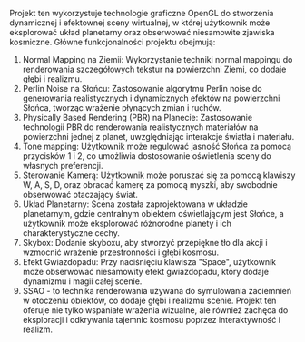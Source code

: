 Projekt ten wykorzystuje technologie graficzne OpenGL do stworzenia dynamicznej i efektownej sceny wirtualnej, w której użytkownik może eksplorować układ planetarny oraz obserwować niesamowite zjawiska kosmiczne.
Główne funkcjonalności projektu obejmują:
1. Normal Mapping na Ziemii: Wykorzystanie techniki normal mappingu do renderowania szczegółowych tekstur na powierzchni Ziemi, co dodaje głębi i realizmu.
2. Perlin Noise na Słońcu: Zastosowanie algorytmu Perlin noise do generowania realistycznych i dynamicznych efektów na powierzchni Słońca, tworząc wrażenie płynących zmian i ruchów.
3. Physically Based Rendering (PBR) na Planecie: Zastosowanie technologii PBR do renderowania realistycznych materiałów na powierzchni jednej z planet, uwzględniając interakcje światła i materiału.
4. Tone mapping: Użytkownik może regulować jasność Słońca za pomocą przycisków 1 i 2, co umożliwia dostosowanie oświetlenia sceny do własnych preferencji.
5. Sterowanie Kamerą: Użytkownik może poruszać się za pomocą klawiszy W, A, S, D, oraz obracać kamerę za pomocą myszki, aby swobodnie obserwować otaczający świat.
6. Układ Planetarny: Scena została zaprojektowana w układzie planetarnym, gdzie centralnym obiektem oświetlającym jest Słońce, a użytkownik może eksplorować różnorodne planety i ich charakterystyczne cechy.
7. Skybox: Dodanie skyboxu, aby stworzyć przepiękne tło dla akcji i wzmocnić wrażenie przestronności i głębi kosmosu.
8. Efekt Gwiazdopadu: Przy naciśnięciu klawisza "Space", użytkownik może obserwować niesamowity efekt gwiazdopadu, który dodaje dynamizmu i magii całej scenie.
9. SSAO - to technika renderowania używana do symulowania zaciemnień w otoczeniu obiektów, co dodaje głębi i realizmu scenie.
Projekt ten oferuje nie tylko wspaniałe wrażenia wizualne, ale również zachęca do eksploracji i odkrywania tajemnic kosmosu poprzez interaktywność i realizm.
